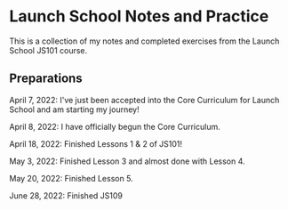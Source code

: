 # Launch School Notes and Practice

This is a collection of my notes and completed exercises from the Launch School JS101 course.

## Preparations

April 7, 2022: I've just been accepted into the Core Curriculum for Launch School and am starting my journey!

April 8, 2022: I have officially begun the Core Curriculum.

April 18, 2022: Finished Lessons 1 & 2 of JS101!

May 3, 2022: Finished Lesson 3 and almost done with Lesson 4.

May 20, 2022: Finished Lesson 5.

June 28, 2022: Finished JS109

